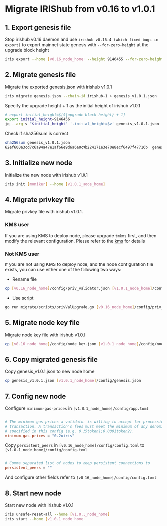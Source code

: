 # Migrate IRIShub from v0.16 to v1.0.1

## 1. Export genesis file

Stop irishub v0.16 daemon and use `irishub v0.16.4 (which fixed bugs in export)` to export mainnet state genesis with `--for-zero-height` at the upgrade block height

```bash
iris export --home [v0.16_node_home] --height 9146455 --for-zero-height
```

## 2. Migrate genesis file

Migrate the exported genesis.json with irishub v1.0.1

```bash
iris migrate genesis.json --chain-id irishub-1 > genesis_v1.0.1.json
```

Specify the upgrade height + 1 as the initial height of irishub v1.0.1

```bash
# export initial_height=$[${upgrade block height} + 1]
export initial_height=9146456
jq --arg v "$initial_height" '.initial_height=$v' genesis_v1.0.1.json | sponge genesis_v1.0.1.json
```

Check if sha256sum is correct

```bash
sha256sum genesis_v1.0.1.json
62ef600a3cd7c6a94a47e1af66e9d6a6a0c9b224171e3e70e8ecf6497f47716b  genesis_v1.0.1.json
```

## 3. Initialize new node

Initialize the new node with irishub v1.0.1

```bash
iris init [moniker] --home [v1.0.1_node_home]
```

## 4. Migrate privkey file

Migrate privkey file with irishub v1.0.1.

### KMS user

If you are using KMS to deploy node, please upgrade `tmkms` first, and then modify the relevant configuration. Please refer to the [kms](../tools/kms.md) for details

### Not KMS user

If you are not using KMS to deploy node, and the node configuration file exists, you can use either one of the following two ways:

- Rename file
  
```bash
cp [v0.16_node_home]/config/priv_validator.json [v1.0.1_node_home]/config/priv_validator_key.json
```

- Use script

```bash
go run migrate/scripts/privValUpgrade.go [v0.16_node_home]/config/priv_validator.json [v1.0.1_node_home]/config/priv_validator_key.json [v1.0.1_node_home]/data/priv_validator_state.json
```

## 5. Migrate node key file

Migrate node key file with irishub v1.0.1

```bash
cp [v0.16_node_home]/config/node_key.json [v1.0.1_node_home]/config/node_key.json
```

## 6. Copy migrated genesis file

Copy genesis_v1.0.1.json to new node home

```bash
cp genesis_v1.0.1.json [v1.0.1_node_home]/config/genesis.json
```

## 7. Config new node

Configure `minimum-gas-prices` in `[v1.0.1_node_home]/config/app.toml`

```toml

# The minimum gas prices a validator is willing to accept for processing a
# transaction. A transaction's fees must meet the minimum of any denomination
# specified in this config (e.g. 0.25token1;0.0001token2).
minimum-gas-prices = "0.2uiris"

```

Copy `persistent_peers` in `[v0.16_node_home]/config/config.toml` to `[v1.0.1_node_home]/config/config.toml`

```toml

# Comma separated list of nodes to keep persistent connections to
persistent_peers = ""

```

And configure other fields refer to `[v0.16_node_home]/config/config.toml`

## 8. Start new node

Start new node with irishub v1.0.1

```bash
iris unsafe-reset-all --home [v1.0.1_node_home]
iris start --home [v1.0.1_node_home]
```
